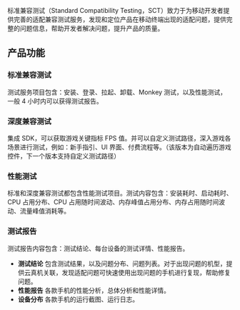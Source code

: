 标准兼容测试（Standard Compatibility Testing，SCT）致力于为移动开发者提供完善的适配兼容测试服务，发现和定位产品在移动终端出现的适配问题，提供完整的问题信息，帮助开发者解决问题，提升产品的质量。

## 产品功能
### 标准兼容测试
测试服务项目包含：安装、登录、拉起、卸载、Monkey 测试，以及性能测试，一般 4 小时内可以获得测试报告。
### 深度兼容测试
集成 SDK，可以获取游戏关键指标 FPS 值。并可以自定义测试路径，深入游戏各场景进行测试，例如：新手指引、UI 界面、付费流程等。（该版本为自动遍历游戏控件，下一个版本支持自定义测试路径）
### 性能测试
标准和深度兼容测试都包含性能测试项目。测试内容包含：安装耗时、启动耗时、CPU 占用分布、CPU 占用随时间波动、内存峰值占用分布、内存占用随时间波动、流量峰值消耗等。
### 测试报告
测试报告内容包含：测试结论、每台设备的测试详情、性能报告。
- **测试结论**
包含测试结果，以及问题分布、问题列表。对于出现问题的机型，提供云真机关联，发现适配问题可快速使用出现问题的手机进行复现，帮助修复问题。
- **性能报告**
各款手机的性能分析，总体分析和性能详情。
- **设备分布**
各款手机的运行截图、运行日志。
